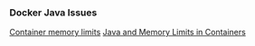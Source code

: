 ### Docker Java Issues

[Container memory limits](https://github.com/docker-library/openjdk/issues/57)
[Java and Memory Limits in Containers](https://dzone.com/articles/java-and-memory-limits-in-containers-lxc-docker-an)
